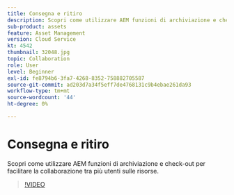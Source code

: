 ```yaml
---
title: Consegna e ritiro
description: Scopri come utilizzare AEM funzioni di archiviazione e check-out per facilitare la collaborazione tra più utenti sulle risorse.
sub-product: assets
feature: Asset Management
version: Cloud Service
kt: 4542
thumbnail: 32048.jpg
topic: Collaboration
role: User
level: Beginner
exl-id: fe8794b6-3fa7-4268-8352-758882705587
source-git-commit: ad203d7a34f5eff7de4768131c9b4ebae261da93
workflow-type: tm+mt
source-wordcount: '44'
ht-degree: 0%

---
```


# Consegna e ritiro

Scopri come utilizzare AEM funzioni di archiviazione e check-out per facilitare la collaborazione tra più utenti sulle risorse.

>[!VIDEO](https://video.tv.adobe.com/v/32048/?quality=12&learn=on&hidetitle=true)
